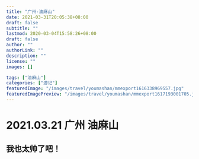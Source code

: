 ```yaml
---
title: "广州-油麻山"
date: 2021-03-31T20:05:38+08:00
draft: false
subtitle: ""
lastmod: 2020-03-04T15:58:26+08:00
draft: false
author: ""
authorLink: ""
description: ""
license: ""
images: []

tags: ["油麻山"]
categories: ["游记"]
featuredImage: "/images/travel/youmashan/mmexport1616338969557.jpg"
featuredImagePreview: "/images/travel/youmashan/mmexport1617193001705.jpg"
---
```

# 2021.03.21 广州 油麻山
## 我也太帅了吧！
